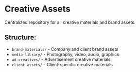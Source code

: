 # Creative Assets

Centralized repository for all creative materials and brand assets.

## Structure:
- `brand-materials/` - Company and client brand assets
- `media-library/` - Photography, video, audio, graphics
- `ad-creatives/` - Advertisement creative materials
- `client-assets/` - Client-specific creative materials
